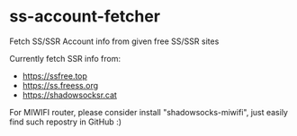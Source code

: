 # ss-account-fetcher
Fetch SS/SSR Account info from given free SS/SSR sites

Currently fetch SSR info from:

* https://ssfree.top
* https://ss.freess.org
* https://shadowsocksr.cat

For MIWIFI router, please consider install "shadowsocks-miwifi", just easily find such repostry in GitHub :)
